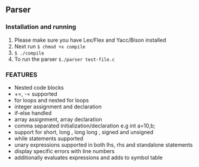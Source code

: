 ## Parser

### Installation and running
 1. Please make sure you have Lex/Flex and Yacc/Bison installed
 2. Next run `$ chmod +x compile` 
 3. `$ ./compile`
 4. To run the parser `$./parser test-file.c`


### FEATURES
 - Nested code blocks
 - +=, -= supported
 - for loops and nested for loops
 - integer assignment and declaration
 - if-else handled
 - array assignment, array declaration
 - comma separated initialization/declaration e.g int a=10,b;
 - support for short, long , long long , signed and unsigned
 - while statements supported
 - unary expressions supported in both lhs, rhs and standalone statements
 - display specific errors with line numbers
 - additionally evaluates expressions and adds to symbol table
